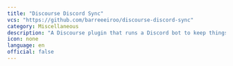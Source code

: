 ```yaml
---
title: "Discourse Discord Sync"
vcs: "https://github.com/barreeeiroo/discourse-discord-sync"
category: Miscellaneous
description: "A Discourse plugin that runs a Discord bot to keep things synced between a Discourse forum and a Discord server."
icon: none
language: en
official: false
---
```

